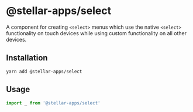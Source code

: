 # @stellar-apps/select
A component for creating `<select>` menus which use the native `<select>` functionality 
on touch devices while using custom functionality on all other devices.

## Installation
`yarn add @stellar-apps/select`

## Usage
```js
import _ from '@stellar-apps/select'
```